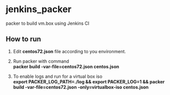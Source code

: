 # jenkins_packer
packer to build vm.box using Jenkins CI

## How to run
1. Edit **centos72.json** file according to you environment.   

2. Run packer with command    
		**packer build -var-file=centos72.json centos.json**

3. To enable logs and run for a virtual box iso   
		**export PACKER_LOG_PATH=./log &&  export  PACKER_LOG=1 && packer build -var-file=centos72.json -only=virtualbox-iso centos.json**	 
